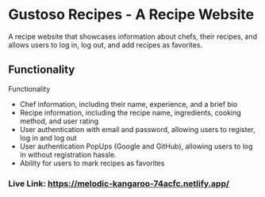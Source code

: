 
# Gustoso Recipes - A Recipe Website
A recipe website that showcases information about chefs, their recipes, and allows users to log in, log out, and add recipes as favorites.

## Functionality
Functionality
* Chef information, including their name, experience, and a brief bio
* Recipe information, including the recipe name, ingredients, cooking method, and user rating
* User authentication with email and password, allowing users to register, log in and log out
* User authentication PopUps (Google and GitHub), allowing users to log in without registration hassle.
* Ability for users to mark recipes as favorites

### Live Link: https://melodic-kangaroo-74acfc.netlify.app/


